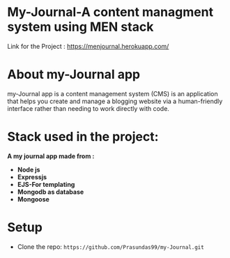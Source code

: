 # My-Journal-A content managment system using MEN stack

Link for the Project : https://menjournal.herokuapp.com/


	
# About my-Journal app
 my-Journal app is a content management system (CMS) is an application that helps you create and manage a blogging website via a 
 human-friendly interface rather than needing to work directly with code.



# Stack used in the project:

**A my journal app made from :**
 * **Node js**
 * **Expressjs**
 * **EJS-For templating**
 * **Mongodb as database**
 * **Mongoose**		


# Setup

- Clone the repo: `https://github.com/Prasundas99/my-Journal.git`
